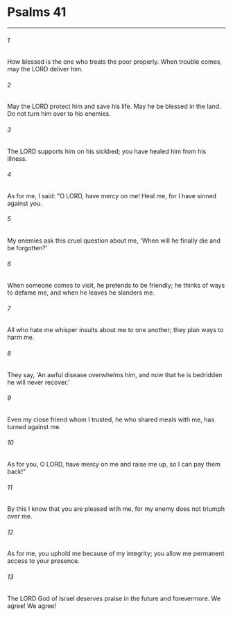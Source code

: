 # Psalms 41
***



###### 1 
How blessed is the one who treats the poor properly. When trouble comes, may the LORD deliver him. 

###### 2 
May the LORD protect him and save his life. May he be blessed in the land. Do not turn him over to his enemies. 

###### 3 
The LORD supports him on his sickbed; you have healed him from his illness. 

###### 4 
As for me, I said: "O LORD, have mercy on me! Heal me, for I have sinned against you. 

###### 5 
My enemies ask this cruel question about me, 'When will he finally die and be forgotten?' 

###### 6 
When someone comes to visit, he pretends to be friendly; he thinks of ways to defame me, and when he leaves he slanders me. 

###### 7 
All who hate me whisper insults about me to one another; they plan ways to harm me. 

###### 8 
They say, 'An awful disease overwhelms him, and now that he is bedridden he will never recover.' 

###### 9 
Even my close friend whom I trusted, he who shared meals with me, has turned against me. 

###### 10 
As for you, O LORD, have mercy on me and raise me up, so I can pay them back!" 

###### 11 
By this I know that you are pleased with me, for my enemy does not triumph over me. 

###### 12 
As for me, you uphold me because of my integrity; you allow me permanent access to your presence. 

###### 13 
The LORD God of Israel deserves praise in the future and forevermore. We agree! We agree!
